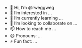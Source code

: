 - 👋 Hi, I’m @rweggweg
- 👀 I’m interested in ...
- 🌱 I’m currently learning ...
- 💞️ I’m looking to collaborate on ...
- 📫 How to reach me ...
- 😄 Pronouns: ...
- ⚡ Fun fact: ...

<!---
rweggweg/rweggweg is a ✨ special ✨ repository because its `README.md` (this file) appears on your GitHub profile.
You can click the Preview link to take a look at your changes.
--->
